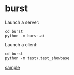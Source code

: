 # burst

Launch a server:

```
cd burst
python -m burst.ai
```

Launch a client:

```
cd burst
python -m tests.test_showbase
```

[sample](sample.gif)
